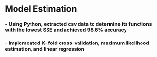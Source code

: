 # Model Estimation

### - Using Python, extracted csv data to determine its functions with the lowest SSE and achieved 98.6% accuracy
### - Implemented K- fold cross-validation, maximum likelihood estimation, and linear regression 

